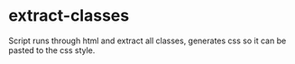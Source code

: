 extract-classes
===============

Script runs through html and extract all classes, generates css so it can be pasted to the css style.
